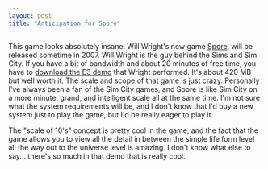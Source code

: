 ```yaml
---
layout: post
title: "Anticipation for Spore"
---
```


<p>This game looks absolutely insane.  Will Wright's new game <a href="http://www.spore.com" target="_blank">Spore</a>, will be released sometime in 2007.  Will Wright is the guy behind the Sims and Sim City.  If you have a bit of bandwidth and about 20 minutes of free time, you have to <a href="http://www.joystiq.com/videos/e306/JoystiqE3_Spore.mov">download the E3 demo</a> that Wright performed.  It's about 420 MB but well worth it.  The scale and scope of that game is just crazy.  Personally I've always been a fan of the Sim City games, and Spore is like Sim City on a more minute, grand, and intelligent scale all at the same time.  I'm not sure what the system requirements will be, and I don't know that I'd buy a new system just to play the game, but I'd be really eager to play it.  </p>
  
<p>The "scale of 10's" concept is pretty cool in the game, and the fact that the game allows you to view all the detail in between the simple life form level all the way out to the universe level is amazing.  I don't know what else to say...  there's so much in that demo that is really cool.  </p>
 
